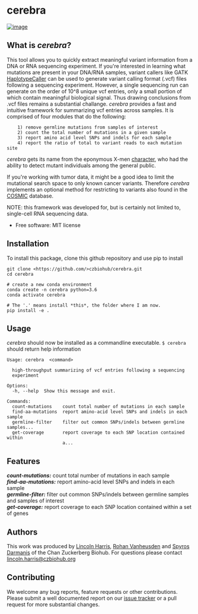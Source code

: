 cerebra
================================

[![image](https://img.shields.io/pypi/v/%7B%7B%20cookiecutter.repo_name%20%7D%7D.svg)](https://pypi.python.org/pypi/%7B%7B%20cookiecutter.repo_name%20%7D%7D)


What is _cerebra_?
-------------------------------------

This tool allows you to quickly extract meaningful variant information from a DNA or RNA sequencing experiment. If you're interested in learning what mutations are present in your DNA/RNA samples, variant callers like GATK [HaplotypeCaller](https://software.broadinstitute.org/gatk/documentation/tooldocs/3.8-0/org_broadinstitute_gatk_tools_walkers_haplotypecaller_HaplotypeCaller.php) can be used to generate variant calling format (.vcf) files following a sequencing experiment. However, a single sequencing run can generate on the order of 10^8 unique vcf entries, only a small portion of which contain meaningful biological signal. Thus drawing conclusions from .vcf files remains a substantial challange. _cerebra_ provides a fast and intuitive framework for summarizing vcf entries across samples. It is comprised of four modules that do the following:      

        1) remove germline mutations from samples of interest        
        2) count the total number of mutations in a given sample           
        3) report amino acid level SNPs and indels for each sample             
        4) report the ratio of total to variant reads to each mutation site      
        
_cerebra_ gets its name from the eponymous X-men [character](https://en.wikipedia.org/wiki/Cerebra), who had the ability to detect mutant individuals among the general public. 

If you're working with tumor data, it might be a good idea to limit the mutational search space to only known cancer variants. Therefore _cerebra_ implements an optional method for restricting to variants also found in the [COSMIC](https://cancer.sanger.ac.uk/cosmic) database.  

NOTE: this framework was developed for, but is certainly not limited to, single-cell RNA sequencing data. 

-   Free software: MIT license

Installation
------------

To install this package, clone this github repository and use pip to install

```
git clone <https://github.com/>czbiohub/cerebra.git 
cd cerebra 

# create a new conda environment
conda create -n cerebra python=3.6
conda activate cerebra

# The '.' means install *this*, the folder where I am now.
pip install -e . 
```

Usage
-----

_cerebra_ should now be installed as a commandline executable. 
`$ cerebra` should return help information

```
Usage: cerebra  <command>

  high-throughput summarizing of vcf entries following a sequencing
  experiment

Options:
  -h, --help  Show this message and exit.

Commands:
  count-mutations    count total number of mutations in each sample
  find-aa-mutations  report amino-acid level SNPs and indels in each sample
  germline-filter    filter out common SNPs/indels between germline samples...
  get-coverage       report coverage to each SNP location contained within
                     a...
```


Features
--------
***count-mutations:*** count total number of mutations in each sample         
***find-aa-mutations:*** report amino-acid level SNPs and indels in each sample            
***germline-filter:*** filter out common SNPs/indels between germline samples and samples of interest          
***get-coverage:*** report coverage to each SNP location contained within a set of genes  


Authors
--------
This work was produced by [Lincoln Harris](https://github.com/lincoln-harris), [Rohan Vanheusden](https://github.com/rvanheusden) and [Spyros Darmanis](https://spyrosdarmanis.wixsite.com/mylab) of the Chan Zuckerberg Biohub. For questions please contact lincoln.harris@czbiohub.org


Contributing
--------
We welcome any bug reports, feature requests or other contributions. Please submit a well documented report on our [issue tracker](https://github.com/czbiohub/cerebra/issues) or a pull request for more substantial changes. 
